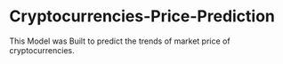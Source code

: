 # Cryptocurrencies-Price-Prediction
This Model was Built to predict the trends of market price of cryptocurrencies.
